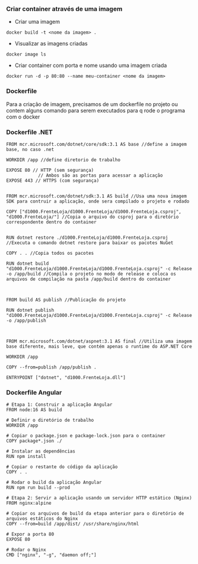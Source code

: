 ### Criar container através de uma imagem

- Criar uma imagem 
```
docker build -t <nome da imagem> .
```

- Visualizar as imagens criadas
```
docker image ls
```

- Criar container com porta e nome usando uma imagem criada
```
docker run -d -p 80:80 --name meu-container <nome da imagem>
```

### Dockerfile
Para a criação de imagem, precisamos de um dockerfile no projeto ou contem alguns comando para serem executados para q rode o programa com o docker


### Dockerfile .NET
```
FROM mcr.microsoft.com/dotnet/core/sdk:3.1 AS base //define a imagem base, no caso .net

WORKDIR /app //define diretorio de trabalho

EXPOSE 80 // HTTP (sem segurança)
			// Ambos são as portas para acessar a aplicação
EXPOSE 443 // HTTPS (com segurança)


FROM mcr.microsoft.com/dotnet/sdk:3.1 AS build //Usa uma nova imagem SDK para contruir a aplicação, onde sera compilado o projeto e rodado

COPY ["d1000.FrenteLoja/d1000.FrenteLoja/d1000.FrenteLoja.csproj", "d1000.FrenteLoja/"] //Copia o arquivo do csproj para o diretório correspondente dentro do container


RUN dotnet restore ./d1000.FrenteLoja/d1000.FrenteLoja.csproj //Executa o comando dotnet restore para baixar os pacotes NuGet

COPY . . //Copia todos os pacotes

RUN dotnet build "d1000.FrenteLoja/d1000.FrenteLoja/d1000.FrenteLoja.csproj" -c Release -o /app/build //Compila o projeto no modo de release e coloca os arquivos de compilação na pasta /app/build dentro do container

  

FROM build AS publish //Publicação do projeto

RUN dotnet publish "d1000.FrenteLoja/d1000.FrenteLoja/d1000.FrenteLoja.csproj" -c Release -o /app/publish

  

FROM mcr.microsoft.com/dotnet/aspnet:3.1 AS final //Utiliza uma imagem base diferente, mais leve, que contém apenas o runtime do ASP.NET Core

WORKDIR /app

COPY --from=publish /app/publish .
 
ENTRYPOINT ["dotnet", "d1000.FrenteLoja.dll"]

```

### Dockerfile Angular 

```
# Etapa 1: Construir a aplicação Angular
FROM node:16 AS build

# Definir o diretório de trabalho
WORKDIR /app

# Copiar o package.json e package-lock.json para o container
COPY package*.json ./

# Instalar as dependências
RUN npm install

# Copiar o restante do código da aplicação
COPY . .

# Rodar o build da aplicação Angular
RUN npm run build --prod

# Etapa 2: Servir a aplicação usando um servidor HTTP estático (Nginx)
FROM nginx:alpine

# Copiar os arquivos de build da etapa anterior para o diretório de arquivos estáticos do Nginx
COPY --from=build /app/dist/ /usr/share/nginx/html

# Expor a porta 80
EXPOSE 80

# Rodar o Nginx
CMD ["nginx", "-g", "daemon off;"]

```